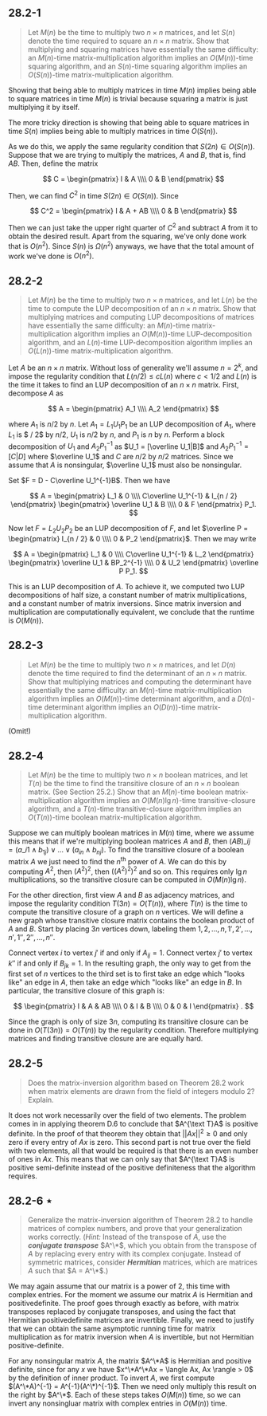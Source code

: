 ##  28.2-1

> Let $M(n)$ be the time to multiply two $n \times n$ matrices, and let $S(n)$ denote the time required to square an $n \times n$ matrix. Show that multiplying and squaring matrices have essentially the same difficulty: an $M(n)$-time matrix-multiplication algorithm implies an $O(M(n))$-time squaring algorithm, and an $S(n)$-time squaring algorithm implies an $O(S(n))$-time matrix-multiplication algorithm.

Showing that being able to multiply matrices in time $M(n)$ implies being able to square matrices in time $M(n)$ is trivial because squaring a matrix is just multiplying it by itself.

The more tricky direction is showing that being able to square matrices in time $S(n)$ implies being able to multiply matrices in time $O(S(n))$.

As we do this, we apply the same regularity condition that $S(2n) \in O(S(n))$. Suppose that we are trying to multiply the matrices, $A$ and $B$, that is, find $AB$. Then, define the matrix

$$
C =
\begin{pmatrix}
I & A \\\\
0 & B
\end{pmatrix}
$$

Then, we can find $C^2$ in time $S(2n) \in O(S(n))$. Since

$$
C^2 =
\begin{pmatrix}
I & A + AB \\\\
0 & B
\end{pmatrix}
$$

Then we can just take the upper right quarter of $C^2$ and subtract $A$ from it to obtain the desired result. Apart from the squaring, we've only done work that is $O(n^2)$. Since $S(n)$ is $\Omega(n^2)$ anyways, we have that the total amount of work we've done is $O(n^2)$.

## 28.2-2

> Let $M(n)$ be the time to multiply two $n \times n$ matrices, and let $L(n)$ be the time to compute the LUP decomposition of an $n \times n$ matrix. Show that multiplying matrices and computing LUP decompositions of matrices have essentially the same difficulty: an $M(n)$-time matrix-multiplication algorithm implies an $O(M(n))$-time LUP-decomposition algorithm, and an $L(n)$-time LUP-decomposition algorithm implies an $O(L(n))$-time matrix-multiplication algorithm.

Let $A$ be an $n \times n$ matrix. Without loss of generality we'll assume $n = 2^k$, and impose the regularity condition that $L(n / 2) \le cL(n)$ where $c < 1 / 2$ and $L(n)$ is the time it takes to find an LUP decomposition of an $n \times n$ matrix. First, decompose $A$ as

$$
A =
\begin{pmatrix}
A_1 \\\\
A_2
\end{pmatrix}
$$

where $A_1$ is $n / 2$ by $n$. Let $A_1 = L_1U_1P_1$ be an LUP decomposition of $A_1$, where $L_1$ is $ / 2$ by $n / 2$, $U_1$ is $n / 2$ by $n$, and $P_1$ is $n$ by $n$. Perform a block decomposition of $U_1$ and $A_2P_1^{-1}$ as $U_1 = [\overline U_1|B]$ and $A_2P_1^{-1} = [C|D]$ where $\overline U_1$ and $C$ are $n / 2$ by $n / 2$ matrices. Since we assume that $A$ is nonsingular, $\overline U_1$ must also be nonsingular.

Set $F = D - C\overline U_1^{-1}B$. Then we have

$$
A =
\begin{pmatrix}
                L_1 & 0 \\\\
C\overline U_1^{-1} & I_{n / 2}
\end{pmatrix}
\begin{pmatrix}
\overline U_1 & B \\\\
            0 & F
\end{pmatrix}
P_1.
$$

Now let $F = L_2U_2P_2$ be an LUP decomposition of $F$, and let $\overline P = \begin{pmatrix} I_{n / 2} & 0 \\\\ 0 & P_2 \end{pmatrix}$. Then we may write

$$
A =
\begin{pmatrix}
                L_1 & 0 \\\\
C\overline U_1^{-1} & L_2
\end{pmatrix}
\begin{pmatrix}
\overline U_1 & BP_2^{-1} \\\\
            0 & U_2
\end{pmatrix}
\overline P P_1.
$$

This is an LUP decomposition of $A$. To achieve it, we computed two LUP decompositions of half size, a constant number of matrix multiplications, and a constant number of matrix inversions. Since matrix inversion and multiplication are computationally equivalent, we conclude that the runtime is $O(M(n))$.

## 28.2-3

> Let $M(n)$ be the time to multiply two $n \times n$ matrices, and let $D(n)$ denote the time required to find the determinant of an $n \times n$ matrix. Show that multiplying matrices and computing the determinant have essentially the same difficulty: an $M(n)$-time matrix-multiplication algorithm implies an $O(M(n))$-time determinant algorithm, and a $D(n)$-time determinant algorithm implies an $O(D(n))$-time matrix-multiplication algorithm.

(Omit!)

## 28.2-4

> Let $M(n)$ be the time to multiply two $n \times n$ boolean matrices, and let $T(n)$ be the time to find the transitive closure of an $n \times n$ boolean matrix. (See Section 25.2.) Show that an $M(n)$-time boolean matrix-multiplication algorithm implies an $O(M(n)\lg n)$-time transitive-closure algorithm, and a $T(n)$-time transitive-closure algorithm implies an $O(T(n))$-time boolean matrix-multiplication algorithm.

Suppose we can multiply boolean matrices in $M(n)$ time, where we assume this means that if we're multiplying boolean matrices $A$ and $B$, then $(AB)\_{ij} = (a\_{i1} \wedge b_{1j}) \vee \dots \vee (a_{in} \wedge b_{nj})$. To find the transitive closure of a boolean matrix $A$ we just need to find the $n^{\text{th}}$ power of $A$. We can do this by computing $A^2$, then $(A^2)^2$, then $((A^2)^2)^2$ and so on. This requires only $\lg n$ multiplications, so the transitive closure can be computed in $O(M(n)\lg n)$.

For the other direction, first view $A$ and $B$ as adjacency matrices, and impose the regularity condition $T(3n) = O(T(n))$, where $T(n)$ is the time to compute the transitive closure of a graph on $n$ vertices. We will define a new graph whose transitive closure matrix contains the boolean product of $A$ and $B$. Start by placing $3n$ vertices down, labeling them $1, 2, \dots, n, 1', 2', \dots, n', 1'', 2'', \dots, n''$.

Connect vertex $i$ to vertex $j'$ if and only if $A_{ij} = 1$. Connect vertex $j'$ to vertex $k''$ if and only if $B_{jk} = 1$. In the resulting graph, the only way to get from the first set of $n$ vertices to the third set is to first take an edge which "looks like" an edge in $A$, then take an edge which "looks like" an edge in $B$. In particular, the transitive closure of this graph is:

$$
\begin{pmatrix}
I & A & AB \\\\
0 & I & B \\\\
0 & 0 & I
\end{pmatrix}
.
$$

Since the graph is only of size $3n$, computing its transitive closure can be done in $O(T(3n)) = O(T(n))$ by the regularity condition. Therefore multiplying matrices and finding transitive closure are are equally hard.

## 28.2-5

> Does the matrix-inversion algorithm based on Theorem 28.2 work when matrix elements are drawn from the field of integers modulo $2$? Explain.

It does not work necessarily over the field of two elements. The problem comes in in applying theorem D.6 to conclude that $A^{\text T}A$ is positive definite. In the proof of that theorem they obtain that $||Ax||^2 \ge 0$ and only zero if every entry of $Ax$ is zero. This second part is not true over the field with two elements, all that would be required is that there is an even number of ones in $Ax$. This means that we can only say that $A^{\text T}A$ is positive semi-definite instead of the positive definiteness that the algorithm requires.

## 28.2-6 $\star$

> Generalize the matrix-inversion algorithm of Theorem 28.2 to handle matrices of complex numbers, and prove that your generalization works correctly. ($\textit{Hint:}$ Instead of the transpose of $A$, use the ***conjugate transpose*** $A^\*$, which you obtain from the transpose of $A$ by replacing every entry with its complex conjugate. Instead of symmetric matrices, consider ***Hermitian*** matrices, which are matrices $A$ such that $A = A^\*$.)

We may again assume that our matrix is a power of $2$, this time with complex entries. For the moment we assume our matrix $A$ is Hermitian and positivedefinite. The proof goes through exactly as before, with matrix transposes replaced by conjugate transposes, and using the fact that Hermitian positivedefinite matrices are invertible. Finally, we need to justify that we can obtain the same asymptotic running time for matrix multiplication as for matrix inversion when $A$ is invertible, but not Hermitian positive-definite.

For any nonsingular matrix $A$, the matrix $A^\*A$ is Hermitian and positive definite, since for any $x$ we have $x^\*A^\*Ax = \langle Ax, Ax \rangle > 0$ by the definition of inner product. To invert $A$, we first compute $(A^\*A)^{-1} = A^{-1}(A^\*)^{-1}$. Then we need only multiply this result on the right by $A^\*$. Each of these steps takes $O(M(n))$ time, so we can invert any nonsingluar matrix with complex entries in $O(M(n))$ time.
